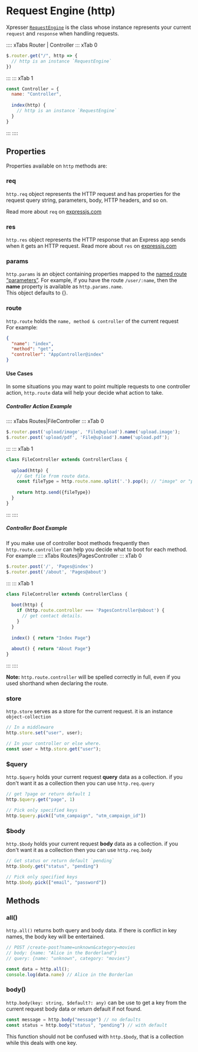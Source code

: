 # Request Engine (http)

Xpresser [`RequestEngine`](https://github.com/xpresserjs/framework/blob/master/src/RequestEngine.ts) is the class whose
instance represents your current `request` and `response` when handling requests.

:::: xTabs Router | Controller
::: xTab 0

```javascript
$.router.get("/", http => {
  // http is an instance `RequestEngine`
})
```

:::
::: xTab 1

```javascript
const Controller = {
  name: "Controller",
  
  index(http) {
    // http is an instance `RequestEngine`
  }
}
```

:::
::::

## Properties

Properties available on `http` methods are:

### req

`http.req` object represents the HTTP request and has properties for the request query string, parameters, body, HTTP
headers, and so on.

Read more about `req` on [expressjs.com](https://expressjs.com/en/api.html#req)

### res

`http.res` object represents the HTTP response that an Express app sends when it gets an HTTP request. Read more
about `res` on [expressjs.com](https://expressjs.com/en/api.html#res)

### params

`http.params` is an object containing properties mapped to the [named route “parameters”](/router/#route-parameters).
For example, if you have the route `/user/:name`, then the **name** property is available as `http.params.name`. <br/>
This object defaults to {}.

### route

`http.route` holds the `name, method & controller` of the current request
<br/> For example:

```json
{
  "name": "index",
  "method": "get",
  "controller": "AppController@index"
}
```

#### Use Cases

In some situations you may want to point multiple requests to one controller action, `http.route` data will help your
decide what action to take.

##### Controller Action Example

:::: xTabs Routes|FileController
::: xTab 0

```javascript
$.router.post('upload/image', 'File@upload').name('upload.image');
$.router.post('upload/pdf', 'File@upload').name('upload.pdf');
```

:::
::: xTab 1

```javascript
class FileController extends ControllerClass {
  
  upload(http) {
    // Get file from route data.
    const fileType = http.route.name.split('.').pop(); // "image" or "pdf"
    
    return http.send({fileType})
  }
}
```

:::
::::

##### Controller Boot Example

If you make use of controller boot methods frequently then `http.route.controller` can help you decide what to boot for
each method. For example
:::: xTabs Routes|PagesController
::: xTab 0

```javascript
$.router.post('/', 'Pages@index')
$.router.post('/about', 'Pages@about')
```

:::
::: xTab 1

```javascript
class FileController extends ControllerClass {
  
  boot(http) {
    if (http.route.controller === 'PagesController@about') {
      // get contact details.
    }
  }
  
  index() { return "Index Page"}
  
  about() { return "About Page"}
}
```

:::
::::

**Note:** `http.route.controller` will be spelled correctly in full, even if you used shorthand when declaring the
route.

### store

`http.store` serves as a store for the current request. it is an instance `object-collection`

```javascript
// In a middleware
http.store.set("user", user);

// In your controller or else where.
const user = http.store.get("user");
```

### $query

`http.$query` holds your current request **query** data as a collection. if you don't want it as a collection then you
can use `http.req.query`

```javascript
// get ?page or return default 1
http.$query.get("page", 1)

// Pick only specified keys
http.$query.pick(["utm_campaign", "utm_campaign_id"]) 
```

### $body

`http.$body` holds your current request **body** data as a collection. if you don't want it as a collection then you can
use `http.req.body`

```javascript
// Get status or return default `pending`
http.$body.get("status", "pending")

// Pick only specified keys
http.$body.pick(["email", "password"]) 
```

## Methods

### all()

`http.all()` returns both query and body data. if there is conflict in key names, the body key will be entertained.

````javascript
// POST /create-post?name=unknown&category=movies
// body: {name: "Alice in the Borderland"}
// query: {name: "unknown", category: "movies"}

const data = http.all();
console.log(data.name) // Alice in the Borderlan
````

### body()

`http.body(key: string, $default?: any)` can be use to get a key from the current request body data or return default if
not found.

```javascript
const message = http.body("message") // no defaults
const status = http.body("status", "pending") // with default
```
This function should not be confused with `http.$body`, that is a collection while this deals with one key.